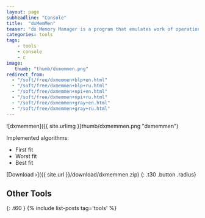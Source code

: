 ```yaml
---
layout: page
subheadline: "Console"
title:  "dxMemMen"
teaser: "dx Memory Manager is a program that emulates work of operation system memory manager"
categories: tools
tags:
    - tools
    - console
    - c
image:
   thumb: "thumb/dxmemmen.png"
redirect_from:
  - "/soft/free/dxmemmen+blp+en.html"
  - "/soft/free/dxmemmen+blp+ru.html"
  - "/soft/free/dxmemmen+npi+en.html"
  - "/soft/free/dxmemmen+npi+ru.html"
  - "/soft/free/dxmemmen+gray+en.html"
  - "/soft/free/dxmemmen+gray+ru.html"
---
```


![dxmemmen]({{ site.urlimg }}thumb/dxmemmen.png "dxmemmen")

Implemented algorithms:
- First fit
- Worst fit
- Best fit

[Download ›]({{ site.url }}/download/dxmemmen.zip)
{: .t30 .button .radius}


## Other Tools
{: .t60 }
{% include list-posts tag='tools' %}
